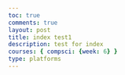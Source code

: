```yaml
---
toc: true
comments: true
layout: post
title: index test1
description: test for index
courses: { compsci: {week: 6} }
type: platforms
---
```


<style>
    .canvas-container {
        display: flex;
    }
    canvas {
        margin: 0;
        border: 1px solid white;
    }
</style>

<script>
    const canvas = document.createElement("canvas"); 
    document.body.appendChild(canvas);
    const ctx = canvas.getContext('2d');

        const backgroundImg = new Image();
        backgroundImg.src = '{{site.baseurl}}/images/Backy_Roundy.jpg';

        backgroundImg.onload = function () {
            const WIDTH = 1280;
            const HEIGHT = 1000;
            const ASPECT_RATIO = WIDTH / HEIGHT;

            const canvasWidth = window.innerWidth;
            const canvasHeight = canvasWidth / ASPECT_RATIO;

        canvas.width = canvasWidth;
        canvas.height = canvasHeight;
        canvas.style.width = `${canvasWidth}px`;
        canvas.style height = `${canvasHeight}px`;

            var gameSpeed = 2;

            class Layer {
                constructor(image, speedRatio, initialY) {
                    this.x = 0;
                    this.y = initialY;
                    this.width = WIDTH;
                    this.height = HEIGHT;
                    this.image = image;
                    this.speedRatio = speedRatio;
                    this.speed = gameSpeed * this.speedRatio;
                    this.frame = 0;
                }
                update() {
                    this.x = (this.x - this.speed) % this.width;
                }
                draw() {
                    ctx.drawImage(this.image, this.x, this.y);
                    ctx.drawImage(this.image, this.x + this.width, this.y);
                }
            }

            var backgroundObj = new Layer(backgroundImg, 0.5, 0);

            function background() {
                backgroundObj.update();
                backgroundObj.draw();
                requestAnimationFrame(background);
            }
            background();
        };

        const BOX_SPRITE_WIDTH = 71.75;
        const BOX_SPRITE_HEIGHT = 82.5;
        const BOX_SCALE_FACTOR = 2;
        const DESIRED_FRAME_RATE = 15;
        const FRAME_INTERVAL = 1000 / DESIRED_FRAME_RATE;
        const PLATFORM_SPRITE_WIDTH = 362.25; 
        const PLATFORM_SPRITE_HEIGHT = 377;
        const PLATFORM_SCALE_FACTOR = 0.25;  
        const PLATFORM_FRAME_LIMIT = 3;  

        class Box {
            constructor() {
                this.image = new Image();
                this.image.onload = function() {
                    box.draw(ctx);
                    box.update();
                }
                this.image.src = '{{site.baseurl}}/images/box.png';
                this.spriteWidth = BOX_SPRITE_WIDTH;
                this.spriteHeight = BOX_SPRITE_HEIGHT;
                this.width = 593;
                this.height = 389;
                this.x = 0;
                this.y = 100;
                this.scale = BOX_SCALE_FACTOR;
                this.minFrame = 0;
                this.frameY = 0;
                this.frameX = 0;
                this.maxFrame = 7;
                this.speed = 10; 
                this.gravity = 0.5;
                this.onPlatform = false;
            }
            setFrameLimit(limit) {
                this.maxFrame = limit;
            }
            setPosition(x, y) {
                this.x = x;
                this.y = y;
            }
            draw(context) {
                context.drawImage(
                    this.image,
                    this.frameX * this.spriteWidth,
                    this.frameY * this.spriteHeight,
                    this.spriteWidth,
                    this.spriteHeight,
                    this.x,
                    this.y,
                    this.width * this.scale,
                    this.height * this.scale
                );
            }
            update() {
                this.x = (this.x - this.speed) % this.width;
            }
            draw() {
                ctx.drawImage(this.image, this.x, this.y);
                ctx.drawImage(this.image, this.x + this.width, this.y);
            }
        }

        var backgroundObj = new Layer(backgroundImg, 0.5, 0);

        function background() {
            backgroundObj.update();
            backgroundObj.draw();
            requestAnimationFrame(background);
        }
        background();
    };

    const BOX_SPRITE_WIDTH = 71.75;
    const BOX_SPRITE_HEIGHT = 82.5;
    const BOX_SCALE_FACTOR = 2;
    const DESIRED_FRAME_RATE = 15;
    const FRAME_INTERVAL = 1000 / DESIRED_FRAME_RATE;
    const PLATFORM_SPRITE_WIDTH = 362.25; 
    const PLATFORM_SPRITE_HEIGHT = 377;
    const PLATFORM_SCALE_FACTOR = 0.25;  
    const PLATFORM_FRAME_LIMIT = 3;  
    canvas.width = BOX_SPRITE_WIDTH * BOX_SCALE_FACTOR * 6;
    canvas.height = BOX_SPRITE_HEIGHT * BOX_SCALE_FACTOR * 3;

    const boxImg = new Image();
    boxImg.src = '{{site.baseurl}}/images/box.png'; 

    const platformImg = new Image();
    platformImg.src = '{{site.baseurl}}/images/platform.png';

    boxImg.onload = function () {
        platformImg.onload = function () {
            const box = new Box();
            const platform = new Platform();
            animate(box, platform); 
        };
    };

    class Box {
        constructor() {
            this.image = boxImg;
            this.spriteWidth = BOX_SPRITE_WIDTH;
            this.spriteHeight = BOX_SPRITE_HEIGHT;
            this.width = this.spriteWidth;
            this.height = this.spriteHeight;
            this.x = 0;
            this.y = 300;
            this.scale = BOX_SCALE_FACTOR;
            this.minFrame = 0;
            this.frameY = 0;
            this.frameX = 0;
            this.maxFrame = 7;
            this.speed = 10; 
            this.gravity = 0.5;
            this.onPlatform = false;
        }
        setFrameLimit(limit) {
            this.maxFrame = limit;
        }
        setPosition(x, y) {
            this.x = x;
            this.y = y;
        }
        draw(context) {
            context.drawImage(
                this.image,
                this.frameX * this.spriteWidth,
                this.frameY * this.spriteHeight,
                this.spriteWidth,
                this.spriteHeight,
                this.x,
                this.y,
                this.width * this.scale,
                this.height * this.scale
            );
        }
        update() {
            if (this.frameX < this.maxFrame) {
                this.frameX++;
            } else {
                this.frameX = 0;
            }

            if (!this.onPlatform) {
                this.y += this.gravity;
            }
        }
        checkCollision(platform) {
            const isColliding = (
                this.x < platform.x + platform.width * platform.scale &&
                this.x + this.width * this.scale > platform.x &&
                this.y < platform.y + platform.height * platform.scale &&
                this.y + this.height * this.scale > platform.y
            );

            this.onPlatform = isColliding;

            return isColliding;
        }
    }

    class Platform {
        constructor() {
            this.image = platformImg;
            this.spriteWidth = PLATFORM_SPRITE_WIDTH;
            this.spriteHeight = PLATFORM_SPRITE_HEIGHT;
            this.width = this.spriteWidth;
            this.height = this.spriteHeight;
            this.x = 200;
            this.y = 400;
            this.scale = PLATFORM_SCALE_FACTOR;
            this.minFrame = 0;
            this.maxFrame = PLATFORM_FRAME_LIMIT;
            this.frameX = 0;
            this.frameY = 0;
        }

        draw(context) {
            context.drawImage(
                this.image,
                this.frameX * this.spriteWidth,
                this.frameY * this.spriteHeight,
                this.spriteWidth,
                this.spriteHeight,
                this.x,
                this.y,
                this.width * this.scale,
                this.height * this.scale
            );
        }

        update() {
            if (this.frameX < this.maxFrame) {
                this.frameX++;
            } else {
                this.frameX = 0;
            }
        }
    }

    const keyState = {
        ArrowLeft: false,
        ArrowRight: false,
        ArrowUp: false,
    };

    document.addEventListener('keydown', function (event) {
        switch (event.key) {
            case 'w':
                keyState.ArrowUp = true;
                break;
            case 'a':
                keyState.ArrowLeft = true;
                break;
            case 'd':
                keyState.ArrowRight = true;
                break;
        }
    });

    document.addEventListener('keyup', function (event) {
        switch (event.key) {
            case 'w':
                keyState.ArrowUp = false;
                break;
            case 'a':
                keyState.ArrowLeft = false;
                break;
            case 'd':
                keyState.ArrowRight = false;
                break;
        }
    });

    function updateAnimations(box) {
        let selectedAnimation = 'A';
        box.frameY = 0;
        if (keyState.ArrowLeft) {
            box.x -= box.speed;
        }
        if (keyState.ArrowRight) {
            box.x += box.speed;
        }
        if (keyState.ArrowUp) {
            selectedAnimation = 'B';
            box.frameY = 1;
        } 
    }

    let lastTimestamp = 0;
    function animate(box, platform, timestamp) {
        const deltaTime = timestamp - lastTimestamp;
        if (deltaTime >= FRAME_INTERVAL) {
            ctx.clearRect(0, 0, canvas.width, canvas.height);
            if (!box.onPlatform) {
                box.y += box.gravity;
            }
            if (box.checkCollision(platform)) {
                box.y = platform.y - box.height * box.scale;
                platform.y = box.y + box.height * box.scale;
            } else {
                box.onPlatform = false;
            }
            box.draw(ctx);
            box.update();
            updateAnimations(box);
            lastTimestamp = timestamp;
        }
        requestAnimationFrame((timestamp) => animate(box, platform, timestamp));
    }

    animate(box, platform, 0);

    let animationHasRun = false;

    platform.draw(ctx);

    document.addEventListener('keydown', function (event) {
        switch (event.key) {
            case ' ':
                if (!animationHasRun) {
                    animationHasRun = true;
                    animatePlatform();
                }

                if (!this.onPlatform) {
                    this.y += this.gravity;
                }
            }
            checkCollision(platform) {
                const isColliding = (
                    this.x < platform.x + platform.width * platform.scale &&
                    this.x + this.width * this.scale > platform.x &&
                    this.y < platform.y + platform.height * platform.scale &&
                    this.y + this.height * this.scale > platform.y
                );

                this.onPlatform = isColliding;

                return isColliding;
            }
        }

        class Platform {
            constructor() {
                this.image = new Image();
                this.image.onload = function() {
                    platform.draw(ctx);
                    platform.update();
                }
                this.image.src = '{{site.baseurl}}/images/platform.png';
                this.spriteWidth = PLATFORM_SPRITE_WIDTH;
                this.spriteHeight = PLATFORM_SPRITE_HEIGHT;
                this.width = 1449;
                this.height = 377;
                this.x = 200;
                this.y = 400;
                this.scale = PLATFORM_SCALE_FACTOR;
                this.minFrame = 0;
                this.maxFrame = PLATFORM_FRAME_LIMIT;
                this.frameX = 0;
                this.frameY = 0;
            }

            draw(context) {
                context.drawImage(
                    this.image,
                    this.frameX * this.spriteWidth,
                    this.frameY * this.spriteHeight,
                    this.spriteWidth,
                    this.spriteHeight,
                    this.x,
                    this.y,
                    this.width * this.scale,
                    this.height * this.scale
                );
            }

            update() {
                if (this.frameX < this.maxFrame) {
                    this.frameX++;
                } else {
                    this.frameX = 0;
                }
            }
        }

        const box = new Box();
        const platform = new Platform();

        const keyState = {
            ArrowLeft: false,
            ArrowRight: false,
            ArrowUp: false,
        };

        document.addEventListener('keydown', function (event) {
            switch (event.key) {
                case 'w':
                    keyState.ArrowUp = true;
                    break;
                case 'a':
                    keyState.ArrowLeft = true;
                    break;
                case 'd':
                    keyState.ArrowRight = true;
                    break;
            }
        });

        document.addEventListener('keyup', function (event) {
            switch (event.key) {
                case 'w':
                    keyState.ArrowUp = false;
                    break;
                case 'a':
                    keyState.ArrowLeft = false;
                    break;
                case 'd':
                    keyState.ArrowRight = false;
                    break;
            }
        });

        function updateAnimations() {
            let selectedAnimation = 'A';
            box.frameY = 0;
            if (keyState.ArrowLeft) {
                box.x -= box.speed;
            }
            if (keyState.ArrowRight) {
                box.x += box.speed;
            }
            if (keyState.ArrowUp) {
                selectedAnimation = 'B';
                box.frameY = 1;
            } 
        }

        let lastTimestamp = 0;
        function animate(timestamp) {
            const deltaTime = timestamp - lastTimestamp;
            ctx.clearRect(0, 0, canvas.width, canvas.height);
            if (deltaTime >= FRAME_INTERVAL) {
                ctx.clearRect(0, 0, canvas.width, canvas.height);
                if (!box.onPlatform) {
                    box.y += box.gravity;
                }
                if (box.checkCollision(platform)) {
                    box.y = platform.y - box.height * box.scale;
                    platform.y = box.y + box.height * box.scale;
                } else {
                    box.onPlatform = false;
                }
                backgroundObj.update();
                backgroundObj.draw();
                updateAnimations();
                lastTimestamp = timestamp;
            }
            requestAnimationFrame(animate);
        }

        animate();

        let animationHasRun = false;

        platform.draw(ctx);

        document.addEventListener('keydown', function (event) {
            switch (event.key) {
                case ' ':
                    if (!animationHasRun) {
                        animationHasRun = true;
                        animatePlatform();
                    }
            }
        });

        function animatePlatform() {
            if (animationHasRun) {
                ctx.clearRect(0, 0, canvas.width, canvas.height);
                platform.draw(ctx);
                platform.update();
            }
            if (platform.frameX !== platform.maxFrame) {
                setTimeout(function () {
                    requestAnimationFrame(animatePlatform);
                }, 100); 
            }
        }
    });
</script>
